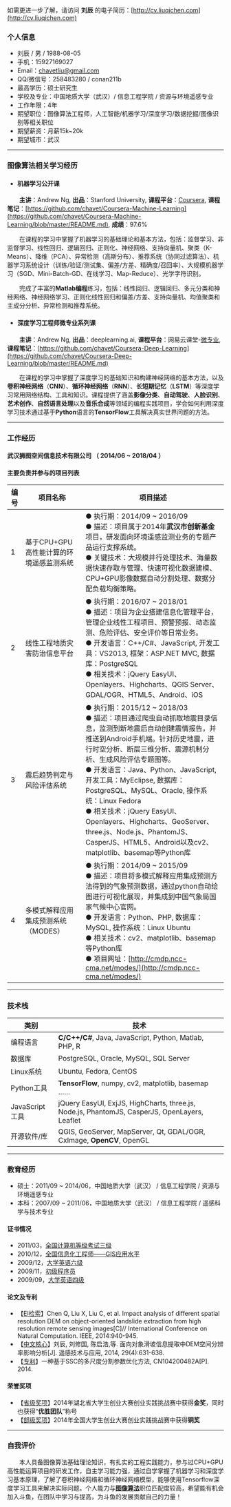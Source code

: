  如需更进一步了解，请访问 **刘辰** 的电子简历：[http://cv.liuqichen.com](http://cv.liuqichen.com)

### 个人信息
 - 刘辰 / 男 / 1988-08-05
 - 手机：15927169027
 - Email：chavetliu@gmail.com
 - QQ/微信号：258483280 / conan211b
 - 最高学历：硕士研究生
 - 学校及专业：中国地质大学（武汉）/ 信息工程学院 / 资源与环境遥感专业
 - 工作年限：4年
 - 期望职位：图像算法工程师，人工智能/机器学习/深度学习/数据挖掘/图像识别等相关职位
 - 期望薪资：月薪15k~20k
 - 期望城市：武汉

---
### 图像算法相关学习经历

- #### 机器学习公开课
&emsp;&emsp;**主讲**：Andrew Ng, **出品**：Stanford University, **课程平台**：[Coursera](https://www.coursera.org/learn/machine-learning), **课程笔记**：[https://github.com/chavet/Coursera-Machine-Learning](https://github.com/chavet/Coursera-Machine-Learning/blob/master/README.md), **成绩**：97.6%   

&emsp;&emsp;在课程的学习中掌握了机器学习的基础理论和基本方法，包括：监督学习、非监督学习、线性回归、逻辑回归、正则化、神经网络、支持向量机、聚类（K-Means）、降维（PCA）、异常检测（高斯分布）、推荐系统（协同过滤算法）、机器学习系统设计（训练/验证/测试集、偏差/方差、精确度/召回率）、大规模机器学习（SGD、Mini-Batch-GD、在线学习、Map-Reduce）、光学字符识别。    

&emsp;&emsp;完成了丰富的**Matlab编程**练习，包括：线性回归、逻辑回归、多元分类和神经网络、神经网络学习、正则化线性回归和偏差/方差、支持向量机、均值聚类和主成分分析、异常检测和推荐系统。

- #### 深度学习工程师微专业系列课
&emsp;&emsp;**主讲**：Andrew Ng, **出品**：deeplearning.ai, **课程平台**：网易云课堂-[微专业](http://mooc.study.163.com/smartSpec/detail/1001319001.htm), **课程笔记**：[https://github.com/chavet/Coursera-Deep-Learning](https://github.com/chavet/Coursera-Deep-Learning/blob/master/README.md)    

&emsp;&emsp;在课程的学习中掌握了深度学习的基础知识和构建神经网络的基本方法，以及**卷积神经网络**（**CNN**）、**循环神经网络**（**RNN**）、**长短期记忆**（**LSTM**）等深度学习常用网络结构、工具和知识。课程提供了涵盖**影像分类**、**自动驾驶**、**人脸识别**、**艺术创作**、**自然语言处理**以及**音乐合成**等领域的编程实践项目，学会如何利用深度学习技术通过基于**Python**语言的**TensorFlow**工具解决真实世界问题的方法。
 
---
### 工作经历

#### 武汉狮图空间信息技术有限公司 （ 2014/06 ~ 2018/04 ）

#### 主要负责并参与的项目列表

编号|项目名称|项目描述
---- | ---- | ---- 
1|基于CPU+GPU高性能计算的环境遥感监测系统|● 执行期：2014/09 ~ 2016/09<br>● 描述：项目属于2014年**武汉市创新基金**项目，研发面向环境遥感监测业务的专题产品运行支撑系统。<br>● 关键技术：大规模并行处理技术、海量数据快速存取与管理、快速可视化数据建模、CPU+GPU影像数据自动分割处理、数据分配负载均衡策略。
2|线性工程地质灾害防治信息平台|● 执行期：2016/07 ~ 2018/01<br>● 描述：项目为企业搭建信息化管理平台，管理企业线性工程项目、预警预报、动态监测、危险评估、安全评价等日常业务。<br>● 开发语言：C++/C#、JavaScript, 开发工具：VS2013, 框架：ASP.NET MVC, 数据库：PostgreSQL<br>● 相关技术：jQuery EasyUI、Openlayers、Highcharts、QGIS Server、GDAL/OGR、HTML5、Android、iOS
3|震后趋势判定与风险评估系统|● 执行期：2015/12 ~ 2018/03<br>● 描述：项目通过爬虫自动抓取地震目录信息，监测到新地震后自动创建震情报告，并推送到Android手机端。针对历史地震，进行时空分析、断层三维分析、震源机制分析、生成风险评估专题图等。<br>● 开发语言：Java、Python、JavaScript, 开发工具：MyEclipse, 数据库：PostgreSQL、MySQL、Oracle, 操作系统：Linux Fedora<br>● 相关技术：jQuery EasyUI、Openlayers、Highcharts、GeoServer、three.js、Node.js、PhantomJS、CasperJS、HTML5、Android以及cv2、matplotlib、basemap等Python库
4|多模式解释应用集成预测系统（MODES）|● 执行期：2014/09 ~ 2015/09<br>● 描述：项目将多模式解释应用集成预测方法得到的气象预测数据，通过python自动绘图进行可视化展现，并集成到中国气象局国家气候中心官网。<br>● 开发语言：Python、PHP, 数据库：MySQL, 操作系统：Linux Ubuntu<br>● 相关技术：cv2、matplotlib、basemap等Python库<br>● 项目网址：[http://cmdp.ncc-cma.net/modes/](http://cmdp.ncc-cma.net/modes/)

---
### 技术栈

类别|技术
---- | ---- 
编程语言|**C/C++/C#**, Java, JavaScript, Python, Matlab, PHP, R
数据库|PostgreSQL, Oracle, MySQL, SQL Server
Linux系统|Ubuntu, Fedora, CentOS
Python工具|**TensorFlow**, numpy, cv2, matplotlib, basemap ……
JavaScript工具|jQuery EasyUI, ExjJS, HighCharts, three.js, Node.js, PhantomJS, CasperJS, OpenLayers, Leaflet
开源软件/库|QGIS, GeoServer, MapServer, Qt, GDAL/OGR, CxImage, **OpenCV**, OpenGL

---
### 教育经历
- 硕士：2011/09 ~ 2014/06，中国地质大学（武汉） / 信息工程学院 / 资源与环境遥感专业
- 本科：2007/09 ~ 2011/06，中国地质大学（武汉） / 信息工程学院 / 遥感科学与技术专业

#### 证书情况
  - 2011/03，[全国计算机等级考试三级](attachment/attachment.MD#%E5%85%A8%E5%9B%BD%E8%AE%A1%E7%AE%97%E6%9C%BA%E7%AD%89%E7%BA%A7%E8%80%83%E8%AF%95%E4%B8%89%E7%BA%A7)
  - 2010/12，[全国信息化工程师——GIS应用水平](attachment/attachment.MD#%E5%85%A8%E5%9B%BD%E4%BF%A1%E6%81%AF%E5%8C%96%E5%B7%A5%E7%A8%8B%E5%B8%88)
  - 2009/12，[大学英语六级](attachment/attachment.MD#%E5%A4%A7%E5%AD%A6%E8%8B%B1%E8%AF%AD%E5%85%AD%E7%BA%A7)
  - 2009/11，[初级程序员](attachment/attachment.MD#%E5%88%9D%E7%BA%A7%E7%A8%8B%E5%BA%8F%E5%91%98)
  - 2009/09，[大学英语四级](attachment/attachment.MD#%E5%A4%A7%E5%AD%A6%E8%8B%B1%E8%AF%AD%E5%9B%9B%E7%BA%A7)

#### 论文及专利
  - 【[EI检索](attachment/attachment.MD#ei%E6%A3%80%E7%B4%A2)】Chen Q, Liu X, Liu C, et al. Impact analysis of different spatial resolution DEM on object-oriented landslide extraction from high resolution remote sensing images[C]// International Conference on Natural Computation. IEEE, 2014:940-945.
  - 【[中文核心](attachment/attachment.MD#%E4%B8%AD%E6%96%87%E6%A0%B8%E5%BF%83)】刘辰, 刘修国, 陈启浩,等. 面向对象滑坡信息提取中DEM空间分辨率影响分析[J]. 遥感技术与应用, 2014, 29(4):631-638.
  - 【[专利](attachment/attachment.MD#%E4%B8%93%E5%88%A9)】一种基于SSC的多尺度分割参数优化方法, CN104200482A[P]. 2014.

#### 荣誉奖项
  - 【[省级奖项](attachment/attachment.MD#%E6%8C%91%E6%88%98%E6%9D%AF%E7%9C%81%E8%B5%9B%E9%87%91%E5%A5%96%E4%BC%98%E8%83%9C%E5%9B%A2%E9%98%9F)】2014年湖北省大学生创业大赛创业实践挑战赛中获得**金奖**，同时也获得“**优胜团队**”称号
  - 【[部级奖项](attachment/attachment.MD#%E6%8C%91%E6%88%98%E6%9D%AF%E5%9B%BD%E8%B5%9B%E9%93%9C%E5%A5%96)】2014年全国大学生创业大赛创业实践挑战赛中获得**铜奖**

----
### 自我评价
&emsp;&emsp;本人具备图像算法基础理论知识，有扎实的工程实践能力，参与过CPU+GPU高性能运算项目的研发工作，自主学习能力强，通过自学掌握了机器学习和深度学习基本原理，了解了卷积神经网络和循环神经网络模型，能够使用Tensorflow深度学习工具来解决实际问题。个人能力与[**图像算法**](https://www.zhipin.com/job_detail/a548c2f40c0009881nFy3Ni9FVQ~.html)职位匹配度较高，希望能有机会加入斗鱼，在团队中学习与提高，为斗鱼的发展贡献自己的力量！ 
